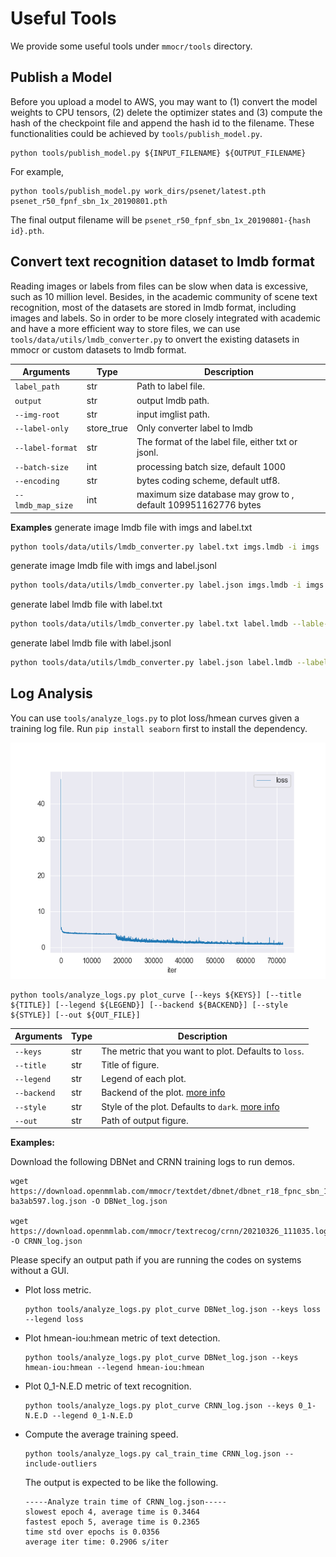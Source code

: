 # Useful Tools

We provide some useful tools under `mmocr/tools` directory.

## Publish a Model

Before you upload a model to AWS, you may want to
(1) convert the model weights to CPU tensors, (2) delete the optimizer states and
(3) compute the hash of the checkpoint file and append the hash id to the filename. These functionalities could be achieved by `tools/publish_model.py`.

```shell
python tools/publish_model.py ${INPUT_FILENAME} ${OUTPUT_FILENAME}
```

For example,

```shell
python tools/publish_model.py work_dirs/psenet/latest.pth psenet_r50_fpnf_sbn_1x_20190801.pth
```

The final output filename will be `psenet_r50_fpnf_sbn_1x_20190801-{hash id}.pth`.


## Convert text recognition dataset to lmdb format
Reading images or labels from files can be slow when data is excessive, such as 10 million level. Besides, in the academic community of scene text recognition, most of the datasets are stored in lmdb format, including images and labels. So in order to be more closely integrated with academic and have a more efficient way to store files, we can use `tools/data/utils/lmdb_converter.py` to onvert the existing datasets in mmocr or custom datasets to lmdb format.

| Arguments         | Type       | Description                                                    |
| ----------------- | ---------- | -------------------------------------------------------------- |
| `label_path`      | str        | Path to label file.                                            |
| `output`          | str        | output lmdb path.                                              |
| `--img-root`      | str        | input imglist path.                                            |
| `--label-only`    | store_true | Only converter label to lmdb                                   |
| `--label-format`  | str        | The format of the label file, either txt or jsonl.             |
| `--batch-size`    | int        | processing batch size, default 1000                            |
| `--encoding`      | str        | bytes coding scheme, default utf8.                             |
| `--lmdb_map_size` | int        | maximum size database may grow to , default 109951162776 bytes |
**Examples**
generate image lmdb file with imgs and label.txt
```bash
python tools/data/utils/lmdb_converter.py label.txt imgs.lmdb -i imgs 
```
generate image lmdb file with imgs and label.jsonl
```bash
python tools/data/utils/lmdb_converter.py label.json imgs.lmdb -i imgs -f jsonl
```
generate label lmdb file with label.txt
```bash
python tools/data/utils/lmdb_converter.py label.txt label.lmdb --lable-only
```
generate label lmdb file with label.jsonl
```bash
python tools/data/utils/lmdb_converter.py label.json label.lmdb --label-only -f jsonl
```

## Log Analysis

You can use `tools/analyze_logs.py` to plot loss/hmean curves given a training log file. Run `pip install seaborn` first to install the dependency.

![](../../demo/resources/log_analysis_demo.png)

 ```shell
python tools/analyze_logs.py plot_curve [--keys ${KEYS}] [--title ${TITLE}] [--legend ${LEGEND}] [--backend ${BACKEND}] [--style ${STYLE}] [--out ${OUT_FILE}]
 ```

| Arguments   | Type | Description                                                                                                     |
| ----------- | ---- | --------------------------------------------------------------------------------------------------------------- |
| `--keys`    | str  | The metric that you want to plot. Defaults to `loss`.                                                           |
| `--title`   | str  | Title of figure.                                                                                                |
| `--legend`  | str  | Legend of each plot.                                                                                            |
| `--backend` | str  | Backend of the plot. [more info](https://matplotlib.org/stable/users/explain/backends.html)                     |
| `--style`   | str  | Style of the plot. Defaults to `dark`. [more info](https://seaborn.pydata.org/generated/seaborn.set_style.html) |
| `--out`     | str  | Path of output figure.                                                                                          |

**Examples:**

Download the following DBNet and CRNN training logs to run demos.
```shell
wget https://download.openmmlab.com/mmocr/textdet/dbnet/dbnet_r18_fpnc_sbn_1200e_icdar2015_20210329-ba3ab597.log.json -O DBNet_log.json

wget https://download.openmmlab.com/mmocr/textrecog/crnn/20210326_111035.log.json -O CRNN_log.json
```

Please specify an output path if you are running the codes on systems without a GUI.

- Plot loss metric.

  ```shell
  python tools/analyze_logs.py plot_curve DBNet_log.json --keys loss --legend loss
  ```

- Plot hmean-iou:hmean metric of text detection.

  ```shell
  python tools/analyze_logs.py plot_curve DBNet_log.json --keys hmean-iou:hmean --legend hmean-iou:hmean
  ```

- Plot 0_1-N.E.D metric of text recognition.

  ```shell
  python tools/analyze_logs.py plot_curve CRNN_log.json --keys 0_1-N.E.D --legend 0_1-N.E.D
  ```

- Compute the average training speed.

  ```shell
  python tools/analyze_logs.py cal_train_time CRNN_log.json --include-outliers
  ```

  The output is expected to be like the following.

  ```text
  -----Analyze train time of CRNN_log.json-----
  slowest epoch 4, average time is 0.3464
  fastest epoch 5, average time is 0.2365
  time std over epochs is 0.0356
  average iter time: 0.2906 s/iter
  ```
